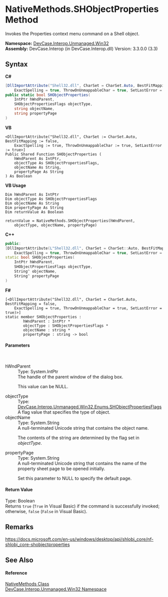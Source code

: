 # NativeMethods.SHObjectProperties Method 
 

Invokes the Properties context menu command on a Shell object.

**Namespace:**&nbsp;<a href="N_DevCase_Interop_Unmanaged_Win32">DevCase.Interop.Unmanaged.Win32</a><br />**Assembly:**&nbsp;DevCase.Interop (in DevCase.Interop.dll) Version: 3.3.0.0 (3.3)

## Syntax

**C#**<br />
``` C#
[DllImportAttribute("Shell32.dll", CharSet = CharSet.Auto, BestFitMapping = false, 
	ExactSpelling = true, ThrowOnUnmappableChar = true, SetLastError = true)]
public static bool SHObjectProperties(
	IntPtr hWndParent,
	SHObjectPropertiesFlags objectType,
	string objectName,
	string propertyPage
)
```

**VB**<br />
``` VB
<DllImportAttribute("Shell32.dll", CharSet := CharSet.Auto, BestFitMapping := false, 
	ExactSpelling := true, ThrowOnUnmappableChar := true, SetLastError := true>]
Public Shared Function SHObjectProperties ( 
	hWndParent As IntPtr,
	objectType As SHObjectPropertiesFlags,
	objectName As String,
	propertyPage As String
) As Boolean
```

**VB Usage**<br />
``` VB Usage
Dim hWndParent As IntPtr
Dim objectType As SHObjectPropertiesFlags
Dim objectName As String
Dim propertyPage As String
Dim returnValue As Boolean

returnValue = NativeMethods.SHObjectProperties(hWndParent, 
	objectType, objectName, propertyPage)
```

**C++**<br />
``` C++
public:
[DllImportAttribute(L"Shell32.dll", CharSet = CharSet::Auto, BestFitMapping = false, 
	ExactSpelling = true, ThrowOnUnmappableChar = true, SetLastError = true)]
static bool SHObjectProperties(
	IntPtr hWndParent, 
	SHObjectPropertiesFlags objectType, 
	String^ objectName, 
	String^ propertyPage
)
```

**F#**<br />
``` F#
[<DllImportAttribute("Shell32.dll", CharSet = CharSet.Auto, BestFitMapping = false, 
	ExactSpelling = true, ThrowOnUnmappableChar = true, SetLastError = true)>]
static member SHObjectProperties : 
        hWndParent : IntPtr * 
        objectType : SHObjectPropertiesFlags * 
        objectName : string * 
        propertyPage : string -> bool 

```


#### Parameters
&nbsp;<dl><dt>hWndParent</dt><dd>Type: System.IntPtr<br />The handle of the parent window of the dialog box. 

 This value can be NULL.</dd><dt>objectType</dt><dd>Type: <a href="T_DevCase_Interop_Unmanaged_Win32_Enums_SHObjectPropertiesFlags">DevCase.Interop.Unmanaged.Win32.Enums.SHObjectPropertiesFlags</a><br />A flag value that specifies the type of object.</dd><dt>objectName</dt><dd>Type: System.String<br />A null-terminated Unicode string that contains the object name. 

 The contents of the string are determined by the flag set in *objectType*.</dd><dt>propertyPage</dt><dd>Type: System.String<br />A null-terminated Unicode string that contains the name of the property sheet page to be opened initially. 

 Set this parameter to NULL to specify the default page.</dd></dl>

#### Return Value
Type: Boolean<br />Returns `true` (`True` in Visual Basic) if the command is successfully invoked; otherwise, `false` (`False` in Visual Basic).

## Remarks
<a href="https://docs.microsoft.com/en-us/windows/desktop/api/shlobj_core/nf-shlobj_core-shobjectproperties" target="_blank">https://docs.microsoft.com/en-us/windows/desktop/api/shlobj_core/nf-shlobj_core-shobjectproperties</a>

## See Also


#### Reference
<a href="T_DevCase_Interop_Unmanaged_Win32_NativeMethods">NativeMethods Class</a><br /><a href="N_DevCase_Interop_Unmanaged_Win32">DevCase.Interop.Unmanaged.Win32 Namespace</a><br />